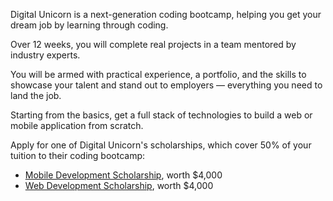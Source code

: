 Digital Unicorn is a next-generation coding bootcamp, helping you get your dream job by learning through coding.

Over 12 weeks, you will complete real projects in a team mentored by industry experts.

You will be armed with practical experience, a portfolio, and the skills to showcase your talent and stand out to employers — everything you need to land the job.

Starting from the basics, get a full stack of technologies to build a web or mobile application from scratch.

Apply for one of Digital Unicorn's scholarships, which cover 50% of your tuition to their coding bootcamp:
* [Mobile Development Scholarship](https://digitalunicorn.co.uk/courses/mobile-development-4000-off/?utm_source=bootcamp-finder), worth $4,000
* [Web Development Scholarship](https://digitalunicorn.co.uk/courses/web-development-4000-off/?utm_source=bootcamp-finder), worth $4,000
